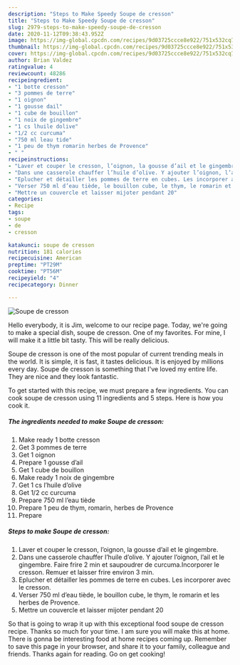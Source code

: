 ```yaml
---
description: "Steps to Make Speedy Soupe de cresson"
title: "Steps to Make Speedy Soupe de cresson"
slug: 2979-steps-to-make-speedy-soupe-de-cresson
date: 2020-11-12T09:38:43.952Z
image: https://img-global.cpcdn.com/recipes/9d03725ccce8e922/751x532cq70/soupe-de-cresson-photo-principale-de-la-recette.jpg
thumbnail: https://img-global.cpcdn.com/recipes/9d03725ccce8e922/751x532cq70/soupe-de-cresson-photo-principale-de-la-recette.jpg
cover: https://img-global.cpcdn.com/recipes/9d03725ccce8e922/751x532cq70/soupe-de-cresson-photo-principale-de-la-recette.jpg
author: Brian Valdez
ratingvalue: 4
reviewcount: 48286
recipeingredient:
- "1 botte cresson"
- "3 pommes de terre"
- "1 oignon"
- "1 gousse dail"
- "1 cube de bouillon"
- "1 noix de gingembre"
- "1 cs lhuile dolive"
- "1/2 cc curcuma"
- "750 ml leau tide"
- "1 peu de thym romarin herbes de Provence"
- " "
recipeinstructions:
- "Laver et couper le cresson, l’oignon, la gousse d’ail et le gingembre."
- "Dans une casserole chauffer l’huile d’olive. Y ajouter l’oignon, l’ail et le gingembre. Faire frire 2 min et saupoudrer de curcuma.Incorporer le cresson. Remuer et laisser frire environ 3 min."
- "Eplucher et détailler les pommes de terre en cubes. Les incorporer avec le cresson."
- "Verser 750 ml d’eau tiède, le bouillon cube, le thym, le romarin et les herbes de Provence."
- "Mettre un couvercle et laisser mijoter pendant 20"
categories:
- Recipe
tags:
- soupe
- de
- cresson

katakunci: soupe de cresson 
nutrition: 181 calories
recipecuisine: American
preptime: "PT29M"
cooktime: "PT56M"
recipeyield: "4"
recipecategory: Dinner

---
```



![Soupe de cresson](https://img-global.cpcdn.com/recipes/9d03725ccce8e922/751x532cq70/soupe-de-cresson-photo-principale-de-la-recette.jpg)

Hello everybody, it is Jim, welcome to our recipe page. Today, we're going to make a special dish, soupe de cresson. One of my favorites. For mine, I will make it a little bit tasty. This will be really delicious.

Soupe de cresson is one of the most popular of current trending meals in the world. It is simple, it is fast, it tastes delicious. It is enjoyed by millions every day. Soupe de cresson is something that I've loved my entire life. They are nice and they look fantastic.




To get started with this recipe, we must prepare a few ingredients. You can cook soupe de cresson using 11 ingredients and 5 steps. Here is how you cook it.

<!--inarticleads1-->

##### The ingredients needed to make Soupe de cresson:

1. Make ready 1 botte cresson
1. Get 3 pommes de terre
1. Get 1 oignon
1. Prepare 1 gousse d’ail
1. Get 1 cube de bouillon
1. Make ready 1 noix de gingembre
1. Get 1 cs l’huile d’olive
1. Get 1/2 cc curcuma
1. Prepare 750 ml l’eau tiède
1. Prepare 1 peu de thym, romarin, herbes de Provence
1. Prepare  ⠀




<!--inarticleads2-->

##### Steps to make Soupe de cresson:

1. Laver et couper le cresson, l’oignon, la gousse d’ail et le gingembre.
1. Dans une casserole chauffer l’huile d’olive. Y ajouter l’oignon, l’ail et le gingembre. Faire frire 2 min et saupoudrer de curcuma.Incorporer le cresson. Remuer et laisser frire environ 3 min.
1. Eplucher et détailler les pommes de terre en cubes. Les incorporer avec le cresson.
1. Verser 750 ml d’eau tiède, le bouillon cube, le thym, le romarin et les herbes de Provence.
1. Mettre un couvercle et laisser mijoter pendant 20




So that is going to wrap it up with this exceptional food soupe de cresson recipe. Thanks so much for your time. I am sure you will make this at home. There is gonna be interesting food at home recipes coming up. Remember to save this page in your browser, and share it to your family, colleague and friends. Thanks again for reading. Go on get cooking!
